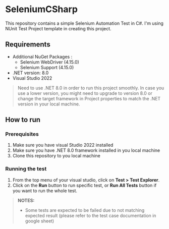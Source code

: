 # SeleniumCSharp

This repository contains a simple Selenium Automation Test in C#. I'm using NUnit Test Project template in creating this project.

## Requirements

- Additional NuGet Packages :
  - Selenium WebDriver (4.15.0)
  - Selenium Support (4.15.0)
- .NET version: 8.0
- Visual Studio 2022

> Need to use .NET 8.0 in order to run this project smoothly. In case you use a lower version, you might need to upgrade to version 8.0 or change the target framework in Project properties to match the .NET version in your local machine.

## How to run

### Prerequisites
1. Make sure you have visual Studio 2022 installed
2. Make sure you have .NET 8.0 framework installed in you local machine
3. Clone this repository to you local machine

### Running the test
1. From the top menu of your visual studio, click on **Test > Test Explorer**.
2. Click on the **Run** button to run specific test, or **Run All Tests** button if you want to run the whole test.


> **NOTES:**
> - Some tests are expected to be failed due to not matching expected result (please refer to the test case documentation in google sheet)

